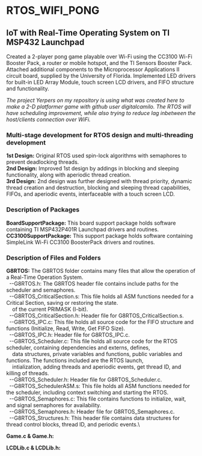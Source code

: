 # RTOS_WIFI_PONG
## IoT with Real-Time Operating System on TI MSP432 Launchpad
Created a 2-player pong game playable over Wi-Fi using the CC3100 Wi-Fi Booster Pack, a router or mobile hotspot, and the TI Sensors Booster Pack.
Attached additional components to the Microprocessor Applications II circuit board, supplied by the University of Florida.
Implemented LED drivers for built-in LED Array Module, touch screen LCD drivers, and FIFO structure and functionality.

*The project Yerpers on my repository is using what was created here to make a 2-D platformer game with github user digitalcamilo. The RTOS will have 
scheduling improvement, while also trying to reduce lag inbetween the host/clients connection over WiFi.*

### Multi-stage development for RTOS design and multi-threading development 
**1st Design:** Original RTOS used spin-lock algorithms with semaphores to prevent deadlocking threads.\
**2nd Design:** Improved 1st design by addings in blocking and sleeping functionality, along with aperiodic thread creation.\
**3rd Design:** 2nd design was further designed with thread priority, dynamic thread creation and destruction, blocking and sleeping thread capabilities,
            FIFOs, and aperiodic events, interfaceable with a touch screen LCD.

### Description of Packages
**BoardSupportPackage:** This board support package holds software containing TI MSP432P401R Launchpad drivers and routines.
**CC3100SupportPackage:** This support package holds software containing SimpleLink Wi-Fi CC3100 BoosterPack drivers and routines.

### Description of Files and Folders
**G8RTOS:** The G8RTOS folder contains many files that allow the operation of a Real-Time Operation System.\
&nbsp;&nbsp;--G8RTOS.h: The G8RTOS header file contains include paths for the scheduler and semaphores.\
&nbsp;&nbsp;--G8RTOS_CriticalSection.s: This file holds all ASM functions needed for a Critical Section, saving or restoring the state.\
&nbsp;&nbsp;&nbsp;&nbsp;of the current PRIMASK (I-bit).\
&nbsp;&nbsp;--G8RTOS_CriticalSection.h: Header file for G8RTOS_CriticalSection.s.\
&nbsp;&nbsp;--G8RTOS_IPC.c: This file holds all source code for the FIFO structure and functions (Initialize, Read, Write, Get FIFO Size).\
&nbsp;&nbsp;--G8RTOS_IPC.h: Header file for G8RTOS_IPC.c.\
&nbsp;&nbsp;--G8RTOS_Scheduler.c: This file holds all source code for the RTOS scheduler, containing dependencies and externs, defines,\
&nbsp;&nbsp;&nbsp;&nbsp;data structures, private variables and functions, public variables and functions. The functions included are the RTOS launch,\
&nbsp;&nbsp;&nbsp;&nbsp;intialization, adding threads and aperiodic events, get thread ID, and killing of threads.\
&nbsp;&nbsp;--G8RTOS_Scheduler.h: Header file for G8RTOS_Scheduler.c.\
&nbsp;&nbsp;--G8RTOS_SchedulerASM.s: This file holds all ASM functions needed for the scheduler, including context switching and starting the RTOS.\
&nbsp;&nbsp;--G8RTOS_Semaphores.c: This file contains functions to initialize, wait, and signal semaphores for availability.\
&nbsp;&nbsp;--G8RTOS_Semaphores.h: Header file for G8RTOS_Semaphores.c.\
&nbsp;&nbsp;--G8RTOS_Structures.h: This header file contains data structures for thread control blocks, thread ID, and periodic events.\

**Game.c & Game.h:**

**LCDLib.c & LCDLib.h:**

